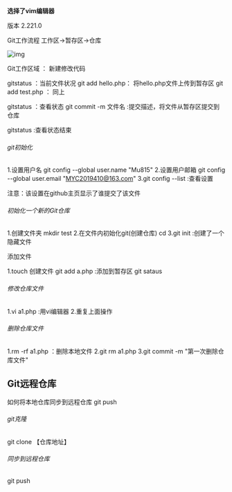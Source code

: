 **选择了vim编辑器**

版本 2.221.0


Git工作流程  工作区->暂存区->仓库

![img](https://www.runoob.com/wp-content/uploads/2015/02/git-process.png)

Git工作区域    ： 新建修改代码

gitstatus ：当前文件状况
git add hello.php：  将hello.php文件上传到暂存区
git add test.php ： 同上

gitstatus ：查看状态
git commit -m 文件名 :提交描述，将文件从暂存区提交到仓库

gitstatus :查看状态结束

###### git初始化

1.设置用户名
git config --global user.name "Mu815"
2.设置用户邮箱
git config --global user.email "MYC2019410@163.com"
3.git config --list  :查看设置

注意：该设置在github主页显示了谁提交了该文件

###### 初始化一个新的Git仓库

1.创建文件夹  mkdir test
2.在文件内初始化git(创建仓库)  cd
3.git init  :创建了一个隐藏文件

添加文件

1.touch    创建文件
git add a.php  :添加到暂存区
git  sataus

###### 修改仓库文件

1.vi a1.php :用vi编辑器
2.重复上面操作

###### 删除仓库文件

1.rm -rf a1.php   ：删除本地文件
2.git rm a1.php
3.git commit -m "第一次删除仓库文件"

## Git远程仓库

如何将本地仓库同步到远程仓库
git push 

###### git克隆

git clone 【仓库地址】

###### 同步到远程仓库

git push

<!--如果git push 没有权限
vi .git/config
将[remote="origin"]
url = https ://github.com/用户名/仓库名.git
修改为
[remote ="origin"]
url =https://用户名：密码@github.com/用户名/仓库名.git-->

